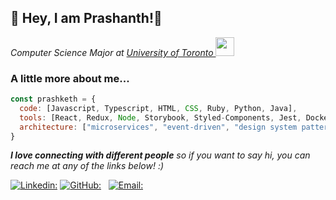 <h2> 🌟 Hey, I am Prashanth!🌟</h2>
<p><em>Computer Science Major at <a href="https://www.utoronto.ca/">University of Toronto </a><img src="https://media.giphy.com/media/fYSnHlufseco8Fh93Z/giphy.gif" width="30">
</em></p>

### A little more about me...  

```javascript
const prashketh = {
  code: [Javascript, Typescript, HTML, CSS, Ruby, Python, Java],
  tools: [React, Redux, Node, Storybook, Styled-Components, Jest, Docker],
  architecture: ["microservices", "event-driven", "design system pattern"],
}
```

<em><b>I love connecting with different people</b> so if you want to say hi, you can reach me at any of the links below! :)</em>

[![Linkedin:](https://img.shields.io/badge/-prashketh-blue?style=flat-square&logo=Linkedin&logoColor=white&link=https://www.linkedin.com/in/prashketh/)](https://www.linkedin.com/in/prashketh/)
[![GitHub:](https://img.shields.io/github/followers/prashketh?label=follow&style=social)](https://github.com/prashketh) &nbsp;
[![Email:](https://img.shields.io/badge/-Email-%23BB001B)](mailto:prashanthketheeswaran@gmail.com)

